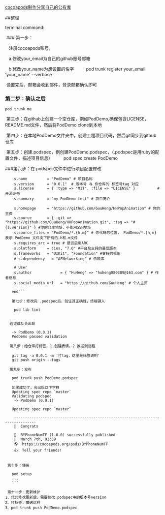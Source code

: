 [cocoapods制作分享自己的公有库](https://www.jianshu.com/p/d2d98298b1b8)


##整理

terminal commond:

  ### 第一步：
         
    注册cocoapods账号，
         
    a.修改your_email为自己的github账号邮箱
         
    b.修改your_name为想设置的名字
      
    pod trunk register your_email 'your_name' --verbose
    
    
  设置完后，邮箱会收到邮件，登录邮箱确认即可
    
 ### 第二步：确认之后
 
    pod trunk me
    
 
  第三步：在github上创建一个空仓库，例如PodDemo,确保包含LICENSE，README.md文件，然后将PodDemo clone到本地
  
  第四步：在本地PodDemo文件夹中，创建工程项目代码，然后git同步到github仓库
  
  第五步：创建.podspec，例创建PodDemo.podspec，（.podspec是用ruby的配置文件，描述项目信息）
     
     pod spec create PodDemo
     
     
 ###第六步：在.podspec文件中进行项目配置修改
    
 ``` Pod::Spec.new do |s|
     s.name         = "PodDemo" # 项目名称
     s.version      = "0.0.1"  # 版本号 与 你仓库的 标签号tag 对应
     s.license      = { :type => "MIT", :file => "LICENSE" }          # 开源证书
     s.summary      = "my PodDemo test" # 项目简介

     s.homepage     = "https://github.com/GuuHeng/HHPopAnimation" # 你的主页
     s.source       = { :git => "https://github.com/GuuHeng/HHPopAnimation.git", :tag => "#{s.version}" } #你的仓库地址，不能用SSH地址
     s.source_files = "PodDemo/*.{h,m}" # 你代码的位置， PodDemo/*.{h,m} 表示 PodDemo 文件夹下所有的.h和.m文件
     s.requires_arc = true # 是否启用ARC
     s.platform     = :ios, "7.0" #平台及支持的最低版本
     s.frameworks   = "UIKit", "Foundation" #支持的框架
     # s.dependency   = "AFNetworking" # 依赖库
  
     # User
     s.author             = { "HuHeng" => "huheng080309@163.com" } # 作者信息
     s.social_media_url   = "https://github.com/GuuHeng" # 个人主页

    end```
    
    第七步：修改完 .podspec后，验证其正确性，终端键入
     
     pod lib lint
     
   
   验证成功会出现
    
    -> PodDemo (0.0.1)
    PodDemo passed validation
    
   第八步：给仓库打标签，1.创建表情，2.推送到远程
  
    git tag -a 0.0.1 -m '打tag，这里是标签说明'
    git push origin --tags
    
   第九步：发布
    
    pod trunk push PodDemo.podspec
    
    如果成功了，会出现以下字样
    Updating spec repo `master`
    Validating podspec
     -> PodDemo (0.0.1)

    Updating spec repo `master`

     --------------------------------------------------------------------------------
     🎉  Congrats

     🚀  BYPhoneNumTF (1.0.0) successfully published
     📅  March 7th, 01:39
     🌎  https://cocoapods.org/pods/BYPhoneNumTF
     👍  Tell your friends!

   
  第十步：使用
    
    pod setup
    ...
    '''
    
  第十一步：更新维护
1、代码修改更新后，需要修改.podspec中的版本号version
2、打标签，推送远程
3、pod trunk push PodDemo.podspec

